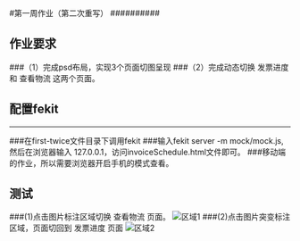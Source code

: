 #第一周作业（第二次重写）
##########
## 作业要求
###（1）完成psd布局，实现3个页面切图呈现
###（2）完成动态切换 发票进度 和 查看物流 这两个页面。

## 配置fekit
--------------
###在first-twice文件目录下调用fekit
###输入fekit server -m mock/mock.js,然后在浏览器输入 127.0.0.1，访问invoiceSchedule.html文件即可。
###移动端的作业，所以需要浏览器开启手机的模式查看。

## 测试
###(1)点击图片标注区域切换 查看物流 页面。
![区域1](url)
###(2)点击图片突变标注区域，页面切回到 发票进度 页面
![区域2](url)
